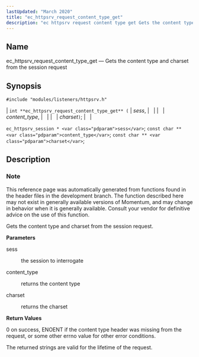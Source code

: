 ```yaml
---
lastUpdated: "March 2020"
title: "ec_httpsrv_request_content_type_get"
description: "ec httpsrv request content type get Gets the content type and charset from the session request int ec httpsrv request content type get sess content type charset ec httpsrv session sess const char content type const char charset This reference page was automatically generated from functions found in the header..."
---
```


<a name="apis.ec_httpsrv_request_content_type_get"></a> 
## Name

ec_httpsrv_request_content_type_get — Gets the content type and charset from the session request

## Synopsis

`#include "modules/listeners/httpsrv.h"`

| `int **ec_httpsrv_request_content_type_get** (` | <var class="pdparam">sess</var>, |   |
|   | <var class="pdparam">content_type</var>, |   |
|   | <var class="pdparam">charset</var>`)`; |   |

`ec_httpsrv_session * <var class="pdparam">sess</var>`;
`const char ** <var class="pdparam">content_type</var>`;
`const char ** <var class="pdparam">charset</var>`;<a name="idp52747712"></a> 
## Description

### Note

This reference page was automatically generated from functions found in the header files in the development branch. The function described here may not exist in generally available versions of Momentum, and may change in behavior when it is generally available. Consult your vendor for definitive advice on the use of this function.

Gets the content type and charset from the session request.

**<a name="idp52750592"></a> Parameters**

<dl class="variablelist">

<dt>sess</dt>

<dd>

the session to interrogate

</dd>

<dt>content_type</dt>

<dd>

returns the content type

</dd>

<dt>charset</dt>

<dd>

returns the charset

</dd>

</dl>

**<a name="idp52757008"></a> Return Values**

0 on success, ENOENT if the content type header was missing from the request, or some other errno value for other error conditions.

The returned strings are valid for the lifetime of the request.